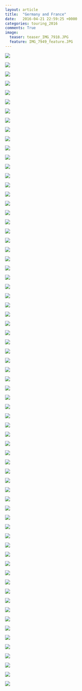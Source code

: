 ```yaml
---
layout: article
title:  "Germany and France"
date:   2016-04-21 22:59:25 +0000
categories: touring_2016
comments: True
image:
  teaser: teaser_IMG_7918.JPG
  feature: IMG_7949_feature.JPG
---
```


![](/images/IMG_7955.JPG)

![](/images/IMG_7956.JPG)

![](/images/IMG_7959.JPG)

![](/images/IMG_7981.JPG)

![](/images/IMG_7985.JPG)

![](/images/IMG_8003.JPG)

![](/images/IMG_8009.JPG)

![](/images/IMG_8027.JPG)

![](/images/IMG_8033.JPG)

![](/images/IMG_8044.JPG)

![](/images/IMG_8053.JPG)

![](/images/IMG_8061.JPG)

![](/images/IMG_8065.JPG)

![](/images/IMG_8070.JPG)

![](/images/IMG_8092.JPG)

![](/images/IMG_8111.JPG)

![](/images/IMG_8115.JPG)

![](/images/IMG_8119.JPG)

![](/images/IMG_8126.JPG)

![](/images/IMG_8137.JPG)

![](/images/IMG_8141.JPG)

![](/images/IMG_8148.JPG)

![](/images/IMG_8154.JPG)

![](/images/IMG_8159.JPG)

![](/images/IMG_8162.JPG)

![](/images/IMG_8170.JPG)

![](/images/IMG_8171.JPG)

![](/images/IMG_8175.JPG)

![](/images/IMG_8182.JPG)

![](/images/IMG_8190.JPG)

![](/images/IMG_8191.JPG)

![](/images/IMG_8192.JPG)

![](/images/IMG_8193.JPG)

![](/images/IMG_8194.JPG)

![](/images/IMG_8210.JPG)

![](/images/IMG_8222.JPG)

![](/images/IMG_8225.JPG)

![](/images/IMG_8236.JPG)

![](/images/IMG_8250.JPG)

![](/images/IMG_8252.JPG)

![](/images/IMG_8256.JPG)

![](/images/IMG_8261.JPG)

![](/images/IMG_8264.JPG)

![](/images/IMG_8269.JPG)

![](/images/IMG_8277.JPG)

![](/images/IMG_8280.JPG)

![](/images/IMG_8300.JPG)

![](/images/IMG_8309.JPG)

![](/images/IMG_8314.JPG)

![](/images/IMG_8319.JPG)

![](/images/IMG_8328.JPG)

![](/images/IMG_8334.JPG)

![](/images/IMG_8337.JPG)

![](/images/IMG_8338.JPG)

![](/images/IMG_8340.JPG)

![](/images/IMG_8347.JPG)

![](/images/IMG_8352.JPG)

![](/images/IMG_8361.JPG)

![](/images/IMG_8370.JPG)

![](/images/IMG_8400.JPG)

![](/images/IMG_8420.JPG)

![](/images/IMG_8423.JPG)

![](/images/IMG_8428.JPG)

![](/images/IMG_8432.JPG)

![](/images/IMG_8441.JPG)

![](/images/IMG_8446.JPG)

![](/images/IMG_8452.JPG)

![](/images/IMG_8473.JPG)

![](/images/IMG_8475.JPG)
